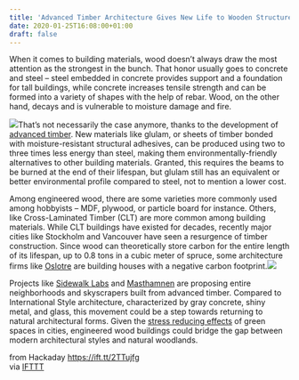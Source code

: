 ```yaml
---
title: 'Advanced Timber Architecture Gives New Life to Wooden Structures'
date: 2020-01-25T16:08:00+01:00
draft: false
---
```


When it comes to building materials, wood doesn’t always draw the most attention as the strongest in the bunch. That honor usually goes to concrete and steel – steel embedded in concrete provides support and a foundation for tall buildings, while concrete increases tensile strength and can be formed into a variety of shapes with the help of rebar. Wood, on the other hand, decays and is vulnerable to moisture damage and fire.

![](https://hackaday.com/wp-content/uploads/2020/01/clt-tower.jpg?w=400)That’s not necessarily the case anymore, thanks to the development of [advanced timber](https://www.citylab.com/design/2019/11/mass-timber-clt-construction-norway-brumunddal-tall-climate/600835/). New materials like glulam, or sheets of timber bonded with moisture-resistant structural adhesives, can be produced using two to three times less energy than steel, making them environmentally-friendly alternatives to other building materials. Granted, this requires the beams to be burned at the end of their lifespan, but glulam still has an equivalent or better environmental profile compared to steel, not to mention a lower cost.

Among engineered wood, there are some varieties more commonly used among hobbyists – MDF, plywood, or particle board for instance. Others, like Cross-Laminated Timber (CLT) are more common among building materials. While CLT buildings have existed for decades, recently major cities like Stockholm and Vancouver have seen a resurgence of timber construction. Since wood can theoretically store carbon for the entire length of its lifespan, up to 0.8 tons in a cubic meter of spruce, some architecture firms like [Oslotre](https://www.oslotre.no/about/) are building houses with a negative carbon footprint.![](https://hackaday.com/wp-content/uploads/2020/01/advanced-timber.jpg?w=400)

Projects like [Sidewalk Labs](https://www.theglobeandmail.com/arts/art-and-architecture/article-can-sidewalk-labs-build-the-future-of-wood-well-see/) and [Masthamnen](http://andersberenssonarchitects.com/work/masthamnen/) are proposing entire neighborhoods and skyscrapers built from advanced timber. Compared to International Style architecture, characterized by gray concrete, shiny metal, and glass, this movement could be a step towards returning to natural architectural forms. Given the [stress reducing effects](https://www.bbc.com/future/article/20170605-the-psychology-behind-your-citys-design) of green spaces in cities, engineered wood buildings could bridge the gap between modern architectural styles and natural woodlands.

  
  
from Hackaday https://ift.tt/2TTujfg  
via [IFTTT](https://ifttt.com/?ref=da&site=blogger)